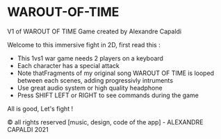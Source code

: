 # WAROUT-OF-TIME

V1 of WAROUT OF TIME Game created by Alexandre Capaldi

Welcome to this immersive fight in 2D, first read this :

- This 1vs1 war game needs 2 players on a keyboard
- Each character has a special attack
- Note thatFragments of my original song WAROUT OF TIME is looped between each scenes, adding progressivly intruments
- Use great audio system or high quality headphone
- Press SHIFT LEFT or RIGHT to see commands during the game


All is good, Let's fight !



© all rights reserved [music, design, code of the app] - ALEXANDRE CAPALDI 2021
